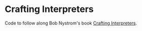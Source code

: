 # Crafting Interpreters

Code to follow along Bob Nystrom's book [Crafting Interpreters](http://www.craftinginterpreters.com/).
